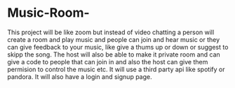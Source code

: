 # Music-Room-

This project will be like zoom but instead of video chatting a person will create a room and play music and people can join and hear music or they can give feedback to your music, like give a thums up or down or suggest to skipp the song.
The host will also be able to make it private room and can give a code to people that can join in and also the host can give them permision to control the music etc. It will use a third party api like spotify or pandora. It will also have a login and signup page.
